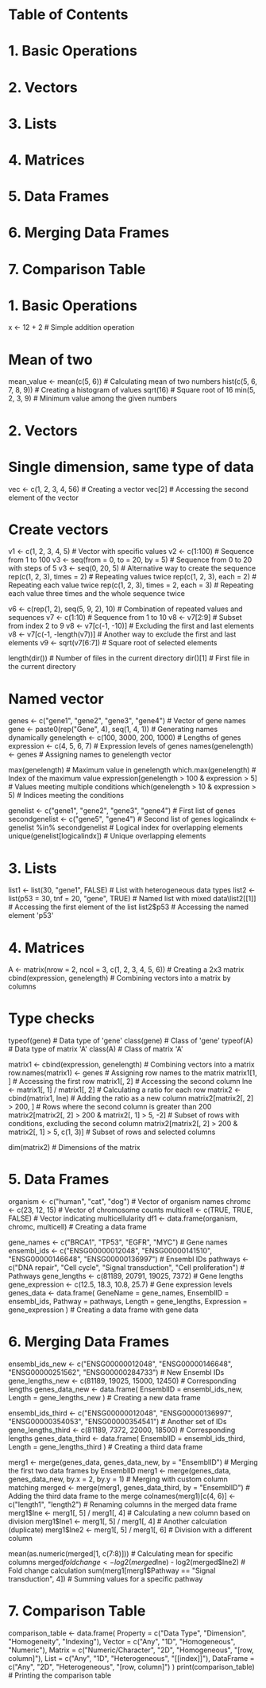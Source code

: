 # Table of Contents
# 1. Basic Operations
# 2. Vectors
# 3. Lists
# 4. Matrices
# 5. Data Frames
# 6. Merging Data Frames
# 7. Comparison Table

# 1. Basic Operations
x <- 12 + 2  # Simple addition operation
# Mean of two
mean_value <- mean(c(5, 6))  # Calculating mean of two numbers
hist(c(5, 6, 7, 8, 9))  # Creating a histogram of values
sqrt(16)  # Square root of 16
min(5, 2, 3, 9)  # Minimum value among the given numbers

# 2. Vectors
# Single dimension, same type of data
vec <- c(1, 2, 3, 4, 56)  # Creating a vector
vec[2]  # Accessing the second element of the vector

# Create vectors
v1 <- c(1, 2, 3, 4, 5)  # Vector with specific values
v2 <- c(1:100)  # Sequence from 1 to 100
v3 <- seq(from = 0, to = 20, by = 5)  # Sequence from 0 to 20 with steps of 5
v3 <- seq(0, 20, 5)  # Alternative way to create the sequence
rep(c(1, 2, 3), times = 2)  # Repeating values twice
rep(c(1, 2, 3), each = 2)  # Repeating each value twice
rep(c(1, 2, 3), times = 2, each = 3)  # Repeating each value three times and the whole sequence twice

v6 <- c(rep(1, 2), seq(5, 9, 2), 10)  # Combination of repeated values and sequences
v7 <- c(1:10)  # Sequence from 1 to 10
v8 <- v7[2:9]  # Subset from index 2 to 9
v8 <- v7[c(-1, -10)]  # Excluding the first and last elements
v8 <- v7[c(-1, -length(v7))]  # Another way to exclude the first and last elements
v9 <- sqrt(v7[6:7])  # Square root of selected elements

length(dir())  # Number of files in the current directory
dir()[1]  # First file in the current directory

# Named vector
genes <- c("gene1", "gene2", "gene3", "gene4")  # Vector of gene names
gene <- paste0(rep("Gene", 4), seq(1, 4, 1))  # Generating names dynamically
genelength <- c(100, 3000, 200, 1000)  # Lengths of genes
expression <- c(4, 5, 6, 7)  # Expression levels of genes
names(genelength) <- genes  # Assigning names to genelength vector

max(genelength)  # Maximum value in genelength
which.max(genelength)  # Index of the maximum value
expression[genelength > 100 & expression > 5]  # Values meeting multiple conditions
which(genelength > 10 & expression > 5)  # Indices meeting the conditions

genelist <- c("gene1", "gene2", "gene3", "gene4")  # First list of genes
secondgenelist <- c("gene5", "gene4")  # Second list of genes
logicalindx <- genelist %in% secondgenelist  # Logical index for overlapping elements
unique(genelist[logicalindx])  # Unique overlapping elements

# 3. Lists
list1 <- list(30, "gene1", FALSE)  # List with heterogeneous data types
list2 <- list(p53 = 30, tnf = 20, "gene", TRUE)  # Named list with mixed data\list2[[1]]  # Accessing the first element of the list
list2$p53  # Accessing the named element 'p53'

# 4. Matrices
A <- matrix(nrow = 2, ncol = 3, c(1, 2, 3, 4, 5, 6))  # Creating a 2x3 matrix
cbind(expression, genelength)  # Combining vectors into a matrix by columns

# Type checks
typeof(gene)  # Data type of 'gene'
class(gene)  # Class of 'gene'
typeof(A)  # Data type of matrix 'A'
class(A)  # Class of matrix 'A'

matrix1 <- cbind(expression, genelength)  # Combining vectors into a matrix
row.names(matrix1) <- genes  # Assigning row names to the matrix
matrix1[1, ]  # Accessing the first row
matrix1[, 2]  # Accessing the second column
lne <- matrix1[, 1] / matrix1[, 2]  # Calculating a ratio for each row
matrix2 <- cbind(matrix1, lne)  # Adding the ratio as a new column
matrix2[matrix2[, 2] > 200, ]  # Rows where the second column is greater than 200
matrix2[matrix2[, 2] > 200 & matrix2[, 1] > 5, -2]  # Subset of rows with conditions, excluding the second column
matrix2[matrix2[, 2] > 200 & matrix2[, 1] > 5, c(1, 3)]  # Subset of rows and selected columns

dim(matrix2)  # Dimensions of the matrix

# 5. Data Frames
organism <- c("human", "cat", "dog")  # Vector of organism names
chromc <- c(23, 12, 15)  # Vector of chromosome counts
multicell <- c(TRUE, TRUE, FALSE)  # Vector indicating multicellularity
df1 <- data.frame(organism, chromc, multicell)  # Creating a data frame

gene_names <- c("BRCA1", "TP53", "EGFR", "MYC")  # Gene names
ensembl_ids <- c("ENSG00000012048", "ENSG00000141510", "ENSG00000146648", "ENSG00000136997")  # Ensembl IDs
pathways <- c("DNA repair", "Cell cycle", "Signal transduction", "Cell proliferation")  # Pathways
gene_lengths <- c(81189, 20791, 19025, 7372)  # Gene lengths
gene_expression <- c(12.5, 18.3, 10.8, 25.7)  # Gene expression levels
genes_data <- data.frame(
  GeneName = gene_names,
  EnsemblID = ensembl_ids,
  Pathway = pathways,
  Length = gene_lengths,
  Expression = gene_expression
)  # Creating a data frame with gene data

# 6. Merging Data Frames
ensembl_ids_new <- c("ENSG00000012048", "ENSG00000146648", "ENSG00000251562", "ENSG00000284733")  # New Ensembl IDs
gene_lengths_new <- c(81189, 19025, 15000, 12450)  # Corresponding lengths
genes_data_new <- data.frame(
  EnsemblID = ensembl_ids_new,
  Length = gene_lengths_new
)  # Creating a new data frame

ensembl_ids_third <- c("ENSG00000012048", "ENSG00000136997", "ENSG00000354053", "ENSG00000354541")  # Another set of IDs
gene_lengths_third <- c(81189, 7372, 22000, 18500)  # Corresponding lengths
genes_data_third <- data.frame(
  EnsemblID = ensembl_ids_third,
  Length = gene_lengths_third
)  # Creating a third data frame

merg1 <- merge(genes_data, genes_data_new, by = "EnsemblID")  # Merging the first two data frames by EnsemblID
merg1 <- merge(genes_data, genes_data_new, by.x = 2, by.y = 1)  # Merging with custom column matching
merged <- merge(merg1, genes_data_third, by = "EnsemblID")  # Adding the third data frame to the merge
colnames(merg1)[c(4, 6)] <- c("length1", "length2")  # Renaming columns in the merged data frame
merg1$lne <- merg1[, 5] / merg1[, 4]  # Calculating a new column based on division
merg1$lne1 <- merg1[, 5] / merg1[, 4]  # Another calculation (duplicate)
merg1$lne2 <- merg1[, 5] / merg1[, 6]  # Division with a different column

mean(as.numeric(merged[1, c(7:8)]))  # Calculating mean for specific columns
merged$foldchange <- log2(merged$lne) - log2(merged$lne2)  # Fold change calculation
sum(merg1[merg1$Pathway == "Signal transduction", 4])  # Summing values for a specific pathway

# 7. Comparison Table
comparison_table <- data.frame(
  Property = c("Data Type", "Dimension", "Homogeneity", "Indexing"),
  Vector = c("Any", "1D", "Homogeneous", "Numeric"),
  Matrix = c("Numeric/Character", "2D", "Homogeneous", "[row, column]"),
  List = c("Any", "1D", "Heterogeneous", "[[index]]"),
  DataFrame = c("Any", "2D", "Heterogeneous", "[row, column]")
)
print(comparison_table)  # Printing the comparison table
